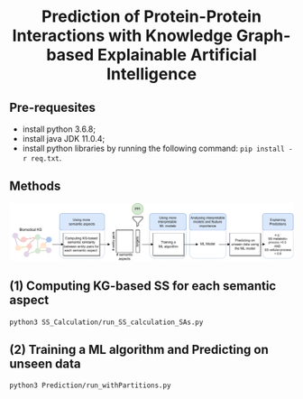 <h1 align="center"> Prediction of Protein-Protein Interactions with Knowledge Graph-based Explainable Artificial Intelligence </h1>

## Pre-requesites
* install python 3.6.8;
* install java JDK 11.0.4;
* install python libraries by running the following command:  ```pip install -r req.txt```.

## Methods

<img src="https://github.com/liseda-lab/ExplainablePPI/blob/main/Methodology.png"/>

## (1) Computing KG-based SS for each semantic aspect

```
python3 SS_Calculation/run_SS_calculation_SAs.py
```

## (2) Training a ML algorithm and Predicting on unseen data

```
python3 Prediction/run_withPartitions.py
```
